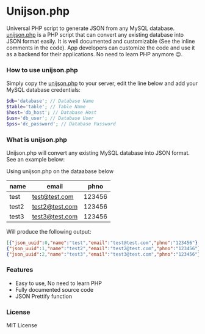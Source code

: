 # Unijson.php
Universal PHP script to generate JSON from any MySQL database. [unijson.php](unijson.php) is a PHP script that can convert any existing database into JSON format easily. It is well documented and customizable (See the inline comments in the code). App developers can customize the code and use it as a backend for their applications. No need to learn PHP anymore :wink:.

### How to use unijson.php
Simply copy the [unijson.php](unijson.php) to your server, edit the line below and add your MySQL database credentials:
```PHP
$db='database'; // Database Name
$table='table'; // Table Name
$host='db_host'; // Database Host
$usn='db_user'; // Database User
$pss='dc_password'; // Database Password
```

### What is unijson.php
Unijson.php will convert any existing MySQL database into JSON format. See an example below:

Using unijson.php on the dataabase below

| name | email | phno |
|--------|--------|--------|
| test | test@test.com | 123456 |
| test2 | test2@test.com | 123456 |
| test3 | test3@test.com | 123456 |

Will produce the following output:
```JSON
[{"json_uuid":0,"name":"test","email":"test@test.com","phno":"123456"},
{"json_uuid":1,"name":"test2","email":"test2@test.com","phno":"123456"},
{"json_uuid":2,"name":"test3","email":"test3@test.com","phno":"123456"}]

```
### Features
* Easy to use, No need to learn PHP
* Fully documented source code
* JSON Prettify function

### License
MIT License
